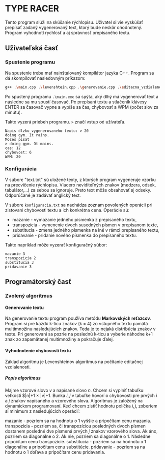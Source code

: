# TYPE RACER
Tento program slúži na skúšanie rýchlopisu. Užívatel si vie vyskúšať prepísať zadaný vygenerovaný text, ktorý bude neskôr ohodnotený. Program vyhodnotí rychlosť a aj správnosť prepísaného textu. 
## Užívateľská časť

### Spustenie programu
Na spustenie treba mať nainštalovaný kompilátor jazyka C++. Program sa dá skompilovať nasledovným príkazom: 

```bash
g++ .\main.cpp .\levenshtein.cpp .\generovanie.cpp .\editacna_vzdialenost.cpp -o main.exe
```
Po spustený programu `.\main.exe` sa spýta, aký dlhý má vygenerovať text a následne sa mu spustí časovač. Po prepísaní textu a stlačeník klávesy ENTER sa časovač vypne a vypíše sa čas, chybovosť a WPM (počet slov za minútu).

Takto vyzerá priebeh programu. `>` značí vstup od užívateľa. 
```
Napis dlzku vygenerovaneho textu: > 20
doing gym. It rains.
Mozes pisat
> doing gym. Ot mains.
cas: 12
chybovost: 6
WPM: 20
```

### Konfigurácia
V súbore "text.txt" sú uložené texty, z ktorých program vygeneruje vzorku na precvičenie rýchlopisu. Viacero neviditeľných znakov (medzera, odsek, tabulátor,...) za sebou sa ignoruje. Preto text môže obsahovať aj odseky. Odporúčané je zadávať anglický text.

V súbore `konfiguracia.txt` sa nachádza zoznam povolených operácii pri zistovaní chybovosti textu a ich konkrétna cena. Operácie sú:
- mazanie - vymazanie jedného písmenka z prepísaného textu,
- transpozicia - vymenenie dvoch susedných písmen v prepísanom texte,
- substitucia - zmena jedného písmenka na iné v rámci prepísaného textu,
- pridavanie - pridanie nového písmenka do prepísaného textu.

Takto napríklad môže vyzerať konfiguračný súbor:
```
mazanie 3
transpozicia 2
substitucia 3
pridavanie 3
```

## Programátorský časť
### Zvolený algoritmus
#### Generovanie textu
Na generovanie textu program používa metódu **Markovských reťazcov**. Program si pre každú k-ticu znakov (k = 4) zo vstupného textu pamätá multimnožinu nasledujúcich znakov. Teda je to nejaká distribúcia znakov v texte. Pri generovaní sa pozrie na poslednú k-ticu a vyberie náhodne k+1 znak zo zapamätanej multimnožiny a pokračuje ďalej. 

#### Vyhodnotenie chybovosti textu
Základ algoritmu je Levenshteinov algoritmus na počítanie editačnej vzdialenosti. 
##### Popis algoritmus
Majme vzorové slovo $v$ a napísané slovo $n$. Chcem si vyplniť tabuľku veľkosti $|n|+1 × |v|+1. Bunka $i, j$ v tabuľke hovorí o chybovosti pre prvých $i$ a $j$ znakov napísaného a vzorového slova. Algoritmus je založený na dynamickom programovaní. Keď chcem zistiť hodnotu políčka $i,j$, zoberiem si minimum z nasledujúcich operácií:

mazanie - pozriem sa na hodnotu o 1 vyššie a pripočítam cenu mazania.
transpozicia - pozriem sa, či transpozíciou posledných dvoch písmen dostanem posledné dve písmená prvých $j$ znakov vzorového slova. Ak áno, pozriem sa diagonálne o 2. Ak nie, pozriem sa diagonálne o 1. Následne pripočítam cenu transpozície. 
substitucia - pozriem sa na hodnotu o 1 diagonálne a pripočítam cenu substitúcie.
pridavanie - pozriem sa na hodnotu o 1 doľava a pripočítam cenu pridavania.



